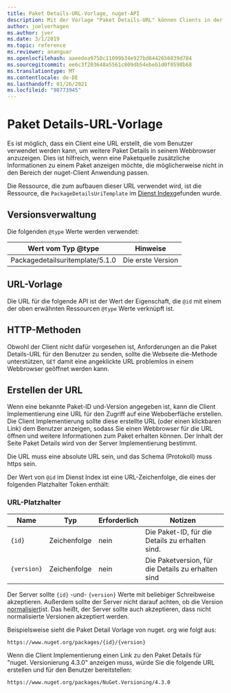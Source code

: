 ```yaml
---
title: Paket Details-URL-Vorlage, nuget-API
description: Mit der Vorlage "Paket Details-URL" können Clients in der Benutzeroberfläche einen Weblink zu weiteren Paket Details anzeigen.
author: joelverhagen
ms.author: jver
ms.date: 3/1/2019
ms.topic: reference
ms.reviewer: ananguar
ms.openlocfilehash: aaeedea9750c11099b34e927bd8442656839d784
ms.sourcegitcommit: ee6c3f203648a5561c809db54ebeb1d0f0598b68
ms.translationtype: MT
ms.contentlocale: de-DE
ms.lasthandoff: 01/26/2021
ms.locfileid: "98773945"
---
```

# <a name="package-details-url-template"></a>Paket Details-URL-Vorlage

Es ist möglich, dass ein Client eine URL erstellt, die vom Benutzer verwendet werden kann, um weitere Paket Details in seinem Webbrowser anzuzeigen. Dies ist hilfreich, wenn eine Paketquelle zusätzliche Informationen zu einem Paket anzeigen möchte, die möglicherweise nicht in den Bereich der nuget-Client Anwendung passen.

Die Ressource, die zum aufbauen dieser URL verwendet wird, ist die Ressource, die `PackageDetailsUriTemplate` im [Dienst Index](service-index.md)gefunden wurde.

## <a name="versioning"></a>Versionsverwaltung

Die folgenden `@type` Werte werden verwendet:

Wert vom Typ @type                     | Hinweise
------------------------------- | -----
Packagedetailsuritemplate/5.1.0 | Die erste Version

## <a name="url-template"></a>URL-Vorlage

Die URL für die folgende API ist der Wert der Eigenschaft, die `@id` mit einem der oben erwähnten Ressourcen `@type` Werte verknüpft ist.

## <a name="http-methods"></a>HTTP-Methoden

Obwohl der Client nicht dafür vorgesehen ist, Anforderungen an die Paket Details-URL für den Benutzer zu senden, sollte die Webseite die-Methode unterstützen, `GET` damit eine angeklickte URL problemlos in einem Webbrowser geöffnet werden kann.

## <a name="construct-the-url"></a>Erstellen der URL

Wenn eine bekannte Paket-ID und-Version angegeben ist, kann die Client Implementierung eine URL für den Zugriff auf eine Weboberfläche erstellen. Die Client Implementierung sollte diese erstellte URL (oder einen klickbaren Link) dem Benutzer anzeigen, sodass Sie einen Webbrowser für die URL öffnen und weitere Informationen zum Paket erhalten können. Der Inhalt der Seite Paket Details wird von der Server Implementierung bestimmt.

Die URL muss eine absolute URL sein, und das Schema (Protokoll) muss https sein.

Der Wert von `@id` im Dienst Index ist eine URL-Zeichenfolge, die eines der folgenden Platzhalter Token enthält:

### <a name="url-placeholders"></a>URL-Platzhalter

Name        | Typ    | Erforderlich | Notizen
----------- | ------- | -------- | -----
`{id}`      | Zeichenfolge  | nein       | Die Paket-ID, für die Details zu erhalten sind.
`{version}` | Zeichenfolge  | nein       | Die Paketversion, für die Details zu erhalten sind

Der Server sollte `{id}` -und- `{version}` Werte mit beliebiger Schreibweise akzeptieren. Außerdem sollte der Server nicht darauf achten, ob die Version [normalisiert](../concepts/package-versioning.md#normalized-version-numbers)ist. Das heißt, der Server sollte auch akzeptieren, dass nicht normalisierte Versionen akzeptiert werden.

Beispielsweise sieht die Paket Detail Vorlage von nuget. org wie folgt aus:

```http
https://www.nuget.org/packages/{id}/{version}
```

Wenn die Client Implementierung einen Link zu den Paket Details für "nuget. Versionierung 4.3.0" anzeigen muss, würde Sie die folgende URL erstellen und für den Benutzer bereitstellen:

```http
https://www.nuget.org/packages/NuGet.Versioning/4.3.0
```
